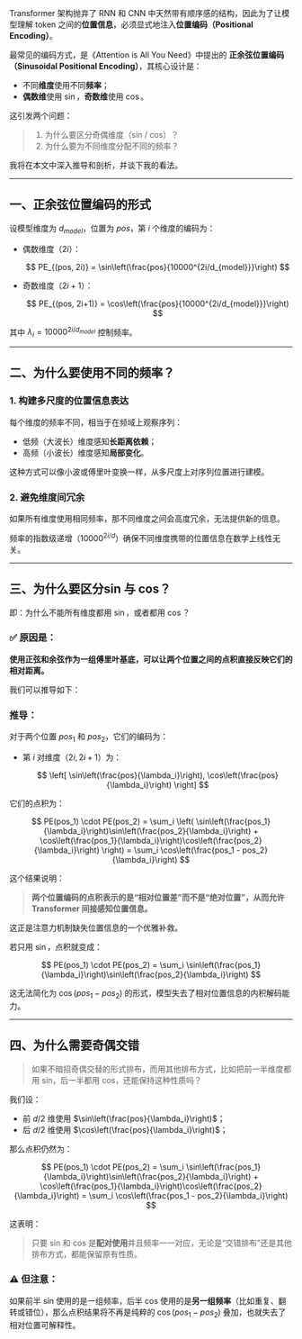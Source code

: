 Transformer 架构抛弃了 RNN 和 CNN 中天然带有顺序感的结构，因此为了让模型理解 token 之间的**位置信息**，必须显式地注入**位置编码（Positional Encoding）**。

最常见的编码方式，是《Attention is All You Need》中提出的 **正余弦位置编码（Sinusoidal Positional Encoding）**，其核心设计是：

* 不同**维度**使用不同**频率**；
* **偶数维**使用 $\sin$，**奇数维**使用 $\cos$。

这引发两个问题：

> 1. 为什么要区分奇偶维度（sin / cos）？
> 2. 为什么要为不同维度分配不同的频率？

我将在本文中深入推导和剖析，并谈下我的看法。

---

## 一、正余弦位置编码的形式

设模型维度为 $d_{model}$，位置为 $pos$，第 $i$ 个维度的编码为：

* 偶数维度（$2i$）：

  $$
  PE_{(pos, 2i)} = \sin\left(\frac{pos}{10000^{2i/d_{model}}}\right)
  $$

* 奇数维度（$2i+1$）：

  $$
  PE_{(pos, 2i+1)} = \cos\left(\frac{pos}{10000^{2i/d_{model}}}\right)
  $$

其中 $\lambda_i = 10000^{2i/d_{model}}$ 控制频率。

---

## 二、为什么要使用不同的频率？

### 1. **构建多尺度的位置信息表达**

每个维度的频率不同，相当于在频域上观察序列：

* 低频（大波长）维度感知**长距离依赖**；
* 高频（小波长）维度感知**局部变化**。

这种方式可以像小波或傅里叶变换一样，从多尺度上对序列位置进行建模。

### 2. **避免维度间冗余**

如果所有维度使用相同频率，那不同维度之间会高度冗余，无法提供新的信息。

频率的指数级递增（$10000^{2i/d}$）确保不同维度携带的位置信息在数学上线性无关。

---

## 三、为什么要区分sin 与 cos？

即：为什么不能所有维度都用 $\sin$，或者都用 $\cos$？

### ✅ 原因是：

**使用正弦和余弦作为一组傅里叶基底，可以让两个位置之间的点积直接反映它们的相对距离。**

我们可以推导如下：

### 推导：

对于两个位置 $pos_1$ 和 $pos_2$，它们的编码为：

* 第 $i$ 对维度（$2i, 2i+1$）为：

  $$
  \left[ \sin\left(\frac{pos}{\lambda_i}\right), \cos\left(\frac{pos}{\lambda_i}\right) \right]
  $$

它们的点积为：

$$
PE(pos_1) \cdot PE(pos_2)
= \sum_i \left( \sin\left(\frac{pos_1}{\lambda_i}\right)\sin\left(\frac{pos_2}{\lambda_i}\right) + \cos\left(\frac{pos_1}{\lambda_i}\right)\cos\left(\frac{pos_2}{\lambda_i}\right) \right)
= \sum_i \cos\left(\frac{pos_1 - pos_2}{\lambda_i}\right)
$$

这个结果说明：

> **两个位置编码的点积表示的是“相对位置差”而不是“绝对位置”，从而允许 Transformer 间接感知位置信息。**

这正是注意力机制缺失位置信息的一个优雅补救。

若只用 $\sin$，点积就变成：

$$
PE(pos_1) \cdot PE(pos_2) = \sum_i \sin\left(\frac{pos_1}{\lambda_i}\right)\sin\left(\frac{pos_2}{\lambda_i}\right)
$$

这无法简化为 $\cos(pos_1 - pos_2)$ 的形式，模型失去了相对位置信息的内积解码能力。

---

## 四、为什么需要奇偶交错


> 如果不暗招奇偶交替的形式排布，而用其他排布方式，比如把前一半维度都用 sin，后一半都用 cos，还能保持这种性质吗？

我们设：

* 前 $d/2$ 维使用 $\sin\left(\frac{pos}{\lambda_i}\right)$；
* 后 $d/2$ 维使用 $\cos\left(\frac{pos}{\lambda_i}\right)$；

那么点积仍然为：

$$
PE(pos_1) \cdot PE(pos_2) = \sum_i \sin\left(\frac{pos_1}{\lambda_i}\right)\sin\left(\frac{pos_2}{\lambda_i}\right) + \cos\left(\frac{pos_1}{\lambda_i}\right)\cos\left(\frac{pos_2}{\lambda_i}\right) = \sum_i \cos\left(\frac{pos_1 - pos_2}{\lambda_i}\right)
$$

这表明：

> 只要 sin 和 cos 是**配对使用**并且频率一一对应，无论是“交错排布”还是其他排布方式，都能保留原有性质。

### ⚠️ 但注意：

如果前半 sin 使用的是一组频率，后半 cos 使用的是**另一组频率**（比如重复、翻转或错位），那么点积结果将不再是纯粹的 $\cos(pos_1 - pos_2)$ 叠加，也就失去了相对位置可解释性。


